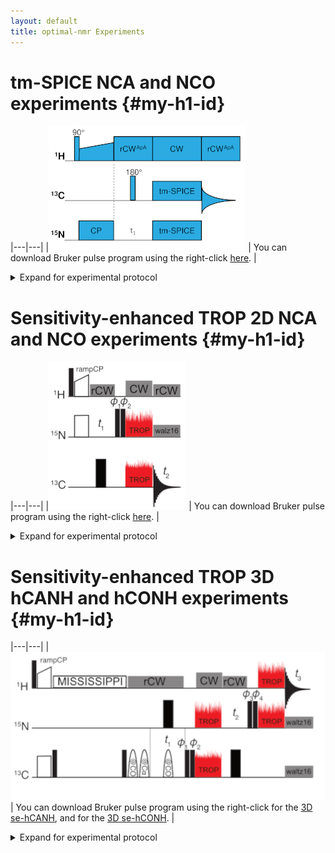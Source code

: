 ```yaml
---
layout: default
title: optimal-nmr Experiments
---
```

# tm-SPICE NCA and NCO experiments   {#my-h1-id}

|---|---|
|![NCX pulse sequence](/images/ncx_pulse_sequence.png "NCA/NCO Experiment") | You can download Bruker pulse program using the right-click [here](/sequences/doubcp.zt). |

<details markdown="1"><summary>Expand for experimental protocol</summary>
<div markdown="1">
#### Experimental protocol   {#my-h4-id}

1. **Calibrate RF amplitudes** for all channels using nutation experiment. We need a relation between RF power entered in the spectrometer software (Watts or dB) and the actual nutation frequency (kHz) of such pulse. Note that there is a systematic error due to large RF inhomogeneity - the actual RF amplitude in the coil center is about 10% larger.
2. **Optimize H-N transfer** using <sup>15</sup>N CP MAS experiment. We use ramp-CP with the linear ramp from 70% up to 100% of the RF amplitude applied on the <sup>1</sup>H channel. Contact time of 1 ms is sufficient. This transfer is quite robust towards RF inhomogeneities at moderate MAS frequencies and does not lead to large losses in terms of sample volume pre-selection.
3. Switch to **NCA/NCO experiment**. Set proper values for offsets to be on resonance with the required nuclei (<sup>15</sup>N amides about 120 ppm, <sup>13</sup>C carbonyls about 170 ppm, <sup>13</sup>C alphas about 55 ppm). On Bruker spectrometers, we use the possibility to set the offset during a pulse sequence with the `fq` command.
4. Select proper **RF shapes for tm-SPICE** elements. Adjust their duration and RF amplitudes according to the actual MAS frequency used for the measurement. Our tm-SPICE shapes were calculated assuming duration of a fixed number of rotor periods \\(N_R\\) and a nominal maximal RF amplitude \\(\nu_1^{NOM}\\). Table below explains how to calculate the duration \\(t\\) and the required RF amplitude \\(\nu_1\\) for tm-SPICE shapes generated for 16.5 kHz MAS frequency. Before converting the RF amplitude to Watt/dB, lower it by 10% to compensate the calibration error explained in step 1. 

|                   | Nominal                    |   Actual                   |
|-------------------|----------------------------|----------------------------|
| MAS frequency     | \\(\nu_R^{NOM}\\) = 16.5 kHz | \\(\nu_R\\) = 18 kHz |
| Number of rotor periods | \\(N_R\\) =60 |      \\(N_R\\) = 60        |
| Duration  | \\(t = N_R / \nu_R^{NOM}\\) = 3636.36 &mu;s | \\(t = N_R / \nu_R\\) = 3333.33 &mu;s |
| RF amplitude | \\(\nu_1^{NOM}\\) = 35 kHz | \\(\nu_1 = \nu_1^{NOM} \times \nu_R /  \nu_R^{NOM}\\) |

You should get nice signals. Sometimes, it is beneficial to optimize RF amplitudes of tm-SPICE pulses within \\(\pm\\)1 dB range.
</div>
</details>   



# Sensitivity-enhanced TROP 2D NCA and NCO experiments   {#my-h1-id}

|---|---|
|![seNCX pulse sequence](/images/seNCX.png "se-NCA/NCO Experiment") | You can download Bruker pulse program using the right-click [here](/sequences/sehNC2D.jb_v20220623). |

<details markdown="1"><summary>Expand for experimental protocol</summary>
<div markdown="1">
#### Experimental protocol   {#my-h4-id}

|                   | Nominal                    |   Actual                   |
|-------------------|----------------------------|----------------------------|
| MAS frequency     | \\(\nu_R^{NOM}\\) = 20 kHz | \\(\nu_R\\) = 18 kHz |
| Number of rotor periods | \\(N_R\\) =70 |      \\(N_R\\) = 70        |
| Duration  | \\(t = N_R / \nu_R^{NOM}\\) = 3500 &mu;s | \\(t = N_R / \nu_R\\) = 3888.89 &mu;s |
| RF amplitude | \\(\nu_1^{NOM}\\) = 40 kHz | \\(\nu_1 = \nu_1^{NOM} \times \nu_R /  \nu_R^{NOM}\\) \ = 36 kHz|

You should get nice signals. Sometimes, it is beneficial to optimize RF amplitudes of tm-SPICE pulses within \\(\pm\\)1 dB range.
</div>
</details> 

# Sensitivity-enhanced TROP 3D hCANH and hCONH experiments   {#my-h1-id}

|---|---|
|![seCXNH pulse sequence](/images/se3D-hCNH.png "se-hCA/CONH Experiment") | You can download Bruker pulse program using the right-click for the [3D se-hCANH](/sequences/sehCaNH3Dws.jb_v20220623), and for the [3D se-hCONH](/sequences/sehCONH3Dws.jb_v20220623). |

<details markdown="1"><summary>Expand for experimental protocol</summary>
<div markdown="1">
#### Experimental protocol   {#my-h4-id}

|                   | Nominal                    |   Actual                   |
|-------------------|----------------------------|----------------------------|
| MAS frequency     | \\(\nu_R^{NOM}\\) = 55 kHz | \\(\nu_R\\) = 58 kHz |
| Number of rotor periods | \\(N_R\\) = 200 |      \\(N_R\\) = 200        |
| Duration  | \\(t = N_R / \nu_R^{NOM}\\) = 3636.36 &mu;s | \\(t = N_R / \nu_R\\) = 3448.28 &mu;s |
| RF amplitude | \\(\nu_1^{NOM}\\) = 80 kHz | \\(\nu_1 = \nu_1^{NOM} \times \nu_R /  \nu_R^{NOM}\\) = 84.4 kHz|

You should get nice signals. On some spectrometers we found it is necessary to optimize RF amplitudes of TROP pulses within a broader range 
below the expected values (down to about 70% of the calculated value). Investigation of this phenomenon is underway.
</div>
</details> 


